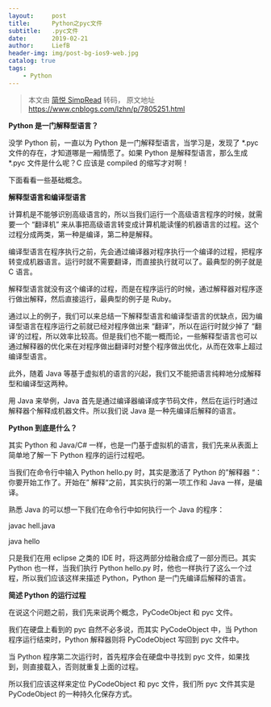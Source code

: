 ```yaml
---
layout:     post
title:      Python之pyc文件
subtitle:   .pyc文件
date:       2019-02-21
author:     LiefB
header-img: img/post-bg-ios9-web.jpg
catalog: true
tags:
    - Python
---
```



> 本文由 [简悦 SimpRead](http://ksria.com/simpread/) 转码， 原文地址 https://www.cnblogs.com/lzhn/p/7805251.html

**Python 是一门解释型语言？**

没学 Python 前，一直以为 Python 是一门解释型语言，当学习是，发现了 *.pyc 文件的存在，才知道哪是一厢情愿了。如果 Python 是解释型语言，那么生成 *.pyc 文件是什么呢？C 应该是 compiled 的缩写才对啊！

下面看看一些基础概念。

**解释型语言和编译型语言**

计算机是不能够识别高级语言的，所以当我们运行一个高级语言程序的时候，就需要一个 “翻译机” 来从事把高级语言转变成计算机能读懂的机器语言的过程。这个过程分成两类，第一种是编译，第二种是解释。

编译型语言在程序执行之前，先会通过编译器对程序执行一个编译的过程，把程序转变成机器语言。运行时就不需要翻译，而直接执行就可以了。最典型的例子就是 C 语言。

解释型语言就没有这个编译的过程，而是在程序运行的时候，通过解释器对程序逐行做出解释，然后直接运行，最典型的例子是 Ruby。

通过以上的例子，我们可以来总结一下解释型语言和编译型语言的优缺点，因为编译型语言在程序运行之前就已经对程序做出来 “翻译”，所以在运行时就少掉了 “翻译‘的过程，所以效率比较高。但是我们也不能一概而论，一些解释型语言也可以通过解释器的优化来在对程序做出翻译时对整个程序做出优化，从而在效率上超过编译型语言。

此外，随着 Java 等基于虚拟机的语言的兴起，我们又不能把语言纯粹地分成解释型和编译型这两种。

用 Java 来举例，Java 首先是通过编译器编译成字节码文件，然后在运行时通过解释器个解释成机器文件。所以我们说 Java 是一种先编译后解释的语言。

**Python 到底是什么？**

其实 Python 和 Java/C# 一样，也是一门基于虚拟机的语言，我们先来从表面上简单地了解一下 Python 程序的运行过程吧。

当我们在命令行中输入 Python hello.py 时，其实是激活了 Python 的”解释器 “：你要开始工作了。开始在” 解释“之前，其实执行的第一项工作和 Java 一样，是编译。

熟悉 Java 的可以想一下我们在命令行中如何执行一个 Java 的程序：

javac hell.java

java hello

只是我们在用 eclipse 之类的 IDE 时，将这两部分给融合成了一部分而已。其实 Python 也一样，当我们执行 Python hello.py 时，他也一样执行了这么一个过程，所以我们应该这样来描述 Python，Python 是一门先编译后解释的语言。

**简述 Python 的运行过程**

在说这个问题之前，我们先来说两个概念，PyCodeObject 和 pyc 文件。

我们在硬盘上看到的 pyc 自然不必多说，而其实 PyCodeObject 中，当 Python 程序运行结束时，Python 解释器则将 PyCodeObject 写回到 pyc 文件中。

当 Python 程序第二次运行时，首先程序会在硬盘中寻找到 pyc 文件，如果找到，则直接载入，否则就重复上面的过程。

所以我们应该这样来定位 PyCodeObject 和 pyc 文件，我们所 pyc 文件其实是 PyCodeObject 的一种持久化保存方式。